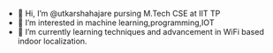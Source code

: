 - 👋 Hi, I’m @utkarshahajare pursing M.Tech CSE at IIT TP
- 👀 I’m interested in machine learning,programming,IOT
- 🌱 I’m currently learning techniques and advancement in WiFi based indoor localization.

<!---
utkarshahajare/utkarshahajare is a ✨ special ✨ repository because its `README.md` (this file) appears on your GitHub profile.
You can click the Preview link to take a look at your changes.
--->
